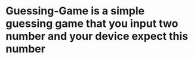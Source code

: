 # Guessing-Game is a simple guessing game that you input two number and your device expect this number
